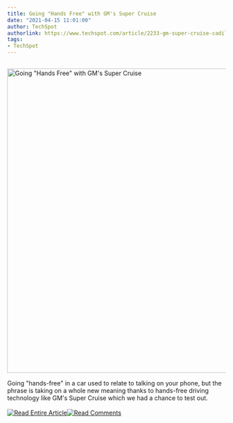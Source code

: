 ```yaml
---
title: Going "Hands Free" with GM's Super Cruise
date: "2021-04-15 11:01:00"
author: TechSpot
authorlink: https://www.techspot.com/article/2233-gm-super-cruise-cadillac-test-drive/
tags:
- TechSpot
---
```

<a href="https://www.techspot.com/article/2233-gm-super-cruise-cadillac-test-drive/" target="_blank"><img src="https://static.techspot.com/images2/news/ts3_thumbs/2021/04/2021-04-14-ts3_thumbs-485.jpg" width="1000" height="700" style="padding: 15px 0" title="Going &quot;Hands Free&quot; with GM's Super Cruise" /></a><br />Going "hands-free" in a car used to relate to talking on your phone, but the phrase is taking on a whole new meaning thanks to hands-free driving technology like GM's Super Cruise which we had a chance to test out.<br /><br /><a href="https://www.techspot.com/article/2233-gm-super-cruise-cadillac-test-drive/"><img src="https://static.techspot.com/images/rss/rss_buttons_01.png" border="0" alt="Read Entire Article" /></a><a href="https://www.techspot.com/article/2233-gm-super-cruise-cadillac-test-drive/#comments"><img src="https://static.techspot.com/images/rss/rss_buttons_02.png" border="0" alt="Read Comments" /></a><br /><br />
